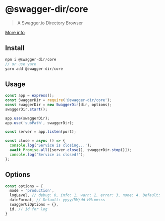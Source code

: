# @swagger-dir/core

> A Swagger.io Directory Browser

[More info](../../README.md)

## Install

```js
npm i @swagger-dir/core
// or use yarn
yarn add @swagger-dir/core
```

## Usage

```js
const app = express();
const SwaggerDir = require('@swagger-dir/core');
const swaggerDir = new SwaggerDir(dir, options);
swaggerDir.start();

app.use(swaggerDir);
app.use('subPath', swaggerDir);

const server = app.listen(port);

const close = async () => {
  console.log('Service is closing...');
  await Promise.all([server.close(), swaggerDir.stop()]);
  console.log('Service is closed!');
};
```

## Options

```js
const options = {
  mode = 'production',
  logLevel, // debug: 0, info: 1, warn: 2, error: 3, none: 4. Default: info
  dateFormat, // Default: yyyy/MM/dd HH:mm:ss
  swaggerUiOptions = {},
  id, // id for log
}
```
